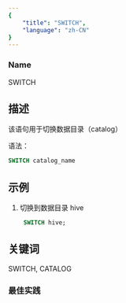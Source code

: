 ```yaml
---
{
    "title": "SWITCH",
    "language": "zh-CN"
}
---
```


<!--
Licensed to the Apache Software Foundation (ASF) under one
or more contributor license agreements.  See the NOTICE file
distributed with this work for additional information
regarding copyright ownership.  The ASF licenses this file
to you under the Apache License, Version 2.0 (the
"License"); you may not use this file except in compliance
with the License.  You may obtain a copy of the License at

  http://www.apache.org/licenses/LICENSE-2.0

Unless required by applicable law or agreed to in writing,
software distributed under the License is distributed on an
"AS IS" BASIS, WITHOUT WARRANTIES OR CONDITIONS OF ANY
KIND, either express or implied.  See the License for the
specific language governing permissions and limitations
under the License.
-->


### Name
SWITCH


## 描述

该语句用于切换数据目录（catalog）

语法：

```sql
SWITCH catalog_name
```

## 示例

1. 切换到数据目录 hive

   ```sql
  	SWITCH hive;
  	```

## 关键词

SWITCH, CATALOG

### 最佳实践

